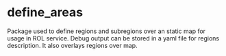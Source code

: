 # define_areas

Package used to define regions and subregions over an static map for usage in ROL service.
Debug output can be stored in a yaml file for regions description.
It also overlays regions over map.
